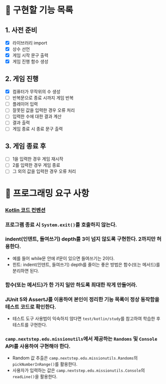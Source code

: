 # 🚀 구현할 기능 목록

## 1. 사전 준비

- [x] 라이브러리 import
- [x] 상수 선언
- [x] 게임 시작 문구 출력
- [x] 게임 진행 함수 생성

## 2. 게임 진행

- [x] 컴퓨터가 무작위의 수 생성
- [ ] 반복문으로 종료 시까지 게임 반복
- [ ] 플레이어 입력
- [ ] 잘못된 값을 입력한 경우 오류 처리
- [ ] 입력한 수에 대한 결과 계산
- [ ] 결과 출력
- [ ] 게임 종료 시 종료 문구 출력

## 3. 게임 종료 후

- [ ] 1을 입력한 경우 게임 재시작
- [ ] 2를 입력한 경우 게임 종료
- [ ] 그 외의 값을 입력한 경우 오류 처리

# 🚨 프로그래밍 요구 사항

### [Kotlin 코드 컨벤션](https://kotlinlang.org/docs/coding-conventions.html)

### 프로그램 종료 시 `System.exit()`를 호출하지 않는다.

### indent(인덴트, 들여쓰기) depth를 3이 넘지 않도록 구현한다. 2까지만 허용한다.
- 예를 들어 while문 안에 if문이 있으면 들여쓰기는 2이다.
- 힌트: indent(인덴트, 들여쓰기) depth를 줄이는 좋은 방법은 함수(또는 메서드)를 분리하면 된다.

### 함수(또는 메서드)가 한 가지 일만 하도록 최대한 작게 만들어라.

### JUnit 5와 AssertJ를 이용하여 본인이 정리한 기능 목록이 정상 동작함을 테스트 코드로 확인한다.
- 테스트 도구 사용법이 익숙하지 않다면 `test/kotlin/study`를 참고하여 학습한 후 테스트를 구현한다.

### `camp.nextstep.edu.missionutils`에서 제공하는 `Randoms` 및 `Console` API를 사용하여 구현해야 한다.
- Random 값 추출은 `camp.nextstep.edu.missionutils.Randoms`의 `pickNumberInRange()`를 활용한다.
- 사용자가 입력하는 값은 `camp.nextstep.edu.missionutils.Console`의 `readLine()`을 활용한다.

